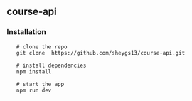 ## course-api 

### Installation

```shell
   # clone the repo
   git clone  https://github.com/sheygs13/course-api.git
   
   # install dependencies
   npm install

   # start the app
   npm run dev

```

